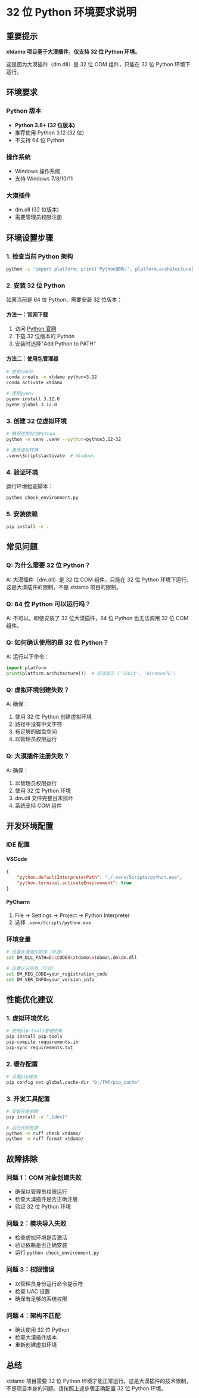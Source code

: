 # 32 位 Python 环境要求说明

## 重要提示

**xtdamo 项目基于大漠插件，仅支持 32 位 Python 环境。**

这是因为大漠插件（dm.dll）是 32 位 COM 组件，只能在 32 位 Python 环境下运行。

## 环境要求

### Python 版本

-   **Python 3.8+ (32 位版本)**
-   推荐使用 Python 3.12 (32 位)
-   不支持 64 位 Python

### 操作系统

-   Windows 操作系统
-   支持 Windows 7/8/10/11

### 大漠插件

-   dm.dll (32 位版本)
-   需要管理员权限注册

## 环境设置步骤

### 1. 检查当前 Python 架构

```bash
python -c "import platform; print('Python架构:', platform.architecture()[0])"
```

### 2. 安装 32 位 Python

如果当前是 64 位 Python，需要安装 32 位版本：

#### 方法一：官网下载

1. 访问 [Python 官网](https://www.python.org/downloads/)
2. 下载 32 位版本的 Python
3. 安装时选择"Add Python to PATH"

#### 方法二：使用包管理器

```bash
# 使用conda
conda create -n xtdamo python=3.12
conda activate xtdamo

# 使用pyenv
pyenv install 3.12.0
pyenv global 3.12.0
```

### 3. 创建 32 位虚拟环境

```bash
# 确保使用32位Python
python -m venv .venv --python=python3.12-32

# 激活虚拟环境
.venv\Scripts\activate  # Windows
```

### 4. 验证环境

运行环境检查脚本：

```bash
python check_environment.py
```

### 5. 安装依赖

```bash
pip install -e .
```

## 常见问题

### Q: 为什么需要 32 位 Python？

A: 大漠插件（dm.dll）是 32 位 COM 组件，只能在 32 位 Python 环境下运行。这是大漠插件的限制，不是 xtdamo 项目的限制。

### Q: 64 位 Python 可以运行吗？

A: 不可以。即使安装了 32 位大漠插件，64 位 Python 也无法调用 32 位 COM 组件。

### Q: 如何确认使用的是 32 位 Python？

A: 运行以下命令：

```python
import platform
print(platform.architecture())  # 应该显示 ('32bit', 'WindowsPE')
```

### Q: 虚拟环境创建失败？

A: 确保：

1. 使用 32 位 Python 创建虚拟环境
2. 路径中没有中文字符
3. 有足够的磁盘空间
4. 以管理员权限运行

### Q: 大漠插件注册失败？

A: 确保：

1. 以管理员权限运行
2. 使用 32 位 Python 环境
3. dm.dll 文件完整且未损坏
4. 系统支持 COM 组件

## 开发环境配置

### IDE 配置

#### VSCode

```json
{
    "python.defaultInterpreterPath": "./.venv/Scripts/python.exe",
    "python.terminal.activateEnvironment": true
}
```

#### PyCharm

1. File → Settings → Project → Python Interpreter
2. 选择 `.venv/Scripts/python.exe`

### 环境变量

```bash
# 设置大漠插件路径（可选）
set DM_DLL_PATH=D:\CODES\xtdamo\xtdamo\.dm\dm.dll

# 设置认证信息（可选）
set DM_REG_CODE=your_registration_code
set DM_VER_INFO=your_version_info
```

## 性能优化建议

### 1. 虚拟环境优化

```bash
# 使用pip-tools管理依赖
pip install pip-tools
pip-compile requirements.in
pip-sync requirements.txt
```

### 2. 缓存配置

```bash
# 设置pip缓存
pip config set global.cache-dir "D:/TMP/pip_cache"
```

### 3. 开发工具配置

```bash
# 安装开发依赖
pip install -e ".[dev]"

# 运行代码检查
python -m ruff check xtdamo/
python -m ruff format xtdamo/
```

## 故障排除

### 问题 1：COM 对象创建失败

-   确保以管理员权限运行
-   检查大漠插件是否正确注册
-   验证 32 位 Python 环境

### 问题 2：模块导入失败

-   检查虚拟环境是否激活
-   验证依赖是否正确安装
-   运行 `python check_environment.py`

### 问题 3：权限错误

-   以管理员身份运行命令提示符
-   检查 UAC 设置
-   确保有足够的系统权限

### 问题 4：架构不匹配

-   确认使用 32 位 Python
-   检查大漠插件版本
-   重新创建虚拟环境

## 总结

xtdamo 项目需要 32 位 Python 环境才能正常运行。这是大漠插件的技术限制，不是项目本身的问题。请按照上述步骤正确配置 32 位 Python 环境。

